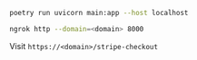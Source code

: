 ```bash
poetry run uvicorn main:app --host localhost
```

```bash
ngrok http --domain=<domain> 8000
```

Visit `https://<domain>/stripe-checkout`
